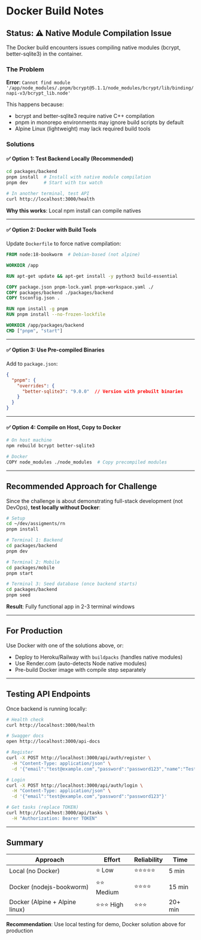 # Docker Build Notes

## Status: ⚠️ Native Module Compilation Issue

The Docker build encounters issues compiling native modules (bcrypt, better-sqlite3) in the container.

### The Problem

**Error**: `Cannot find module '/app/node_modules/.pnpm/bcrypt@5.1.1/node_modules/bcrypt/lib/binding/napi-v3/bcrypt_lib.node'`

This happens because:
- bcrypt and better-sqlite3 require native C++ compilation
- pnpm in monorepo environments may ignore build scripts by default
- Alpine Linux (lightweight) may lack required build tools

### Solutions

#### ✅ Option 1: Test Backend Locally (Recommended)

```bash
cd packages/backend
pnpm install  # Install with native module compilation
pnpm dev      # Start with tsx watch

# In another terminal, test API
curl http://localhost:3000/health
```

**Why this works**: Local npm install can compile natives

---

#### ✅ Option 2: Docker with Build Tools

Update `Dockerfile` to force native compilation:

```dockerfile
FROM node:18-bookworm  # Debian-based (not alpine)

WORKDIR /app

RUN apt-get update && apt-get install -y python3 build-essential

COPY package.json pnpm-lock.yaml pnpm-workspace.yaml ./
COPY packages/backend ./packages/backend
COPY tsconfig.json .

RUN npm install -g pnpm
RUN pnpm install --no-frozen-lockfile

WORKDIR /app/packages/backend
CMD ["pnpm", "start"]
```

---

#### ✅ Option 3: Use Pre-compiled Binaries

Add to `package.json`:

```json
{
  "pnpm": {
    "overrides": {
      "better-sqlite3": "9.0.0"  // Version with prebuilt binaries
    }
  }
}
```

---

#### ✅ Option 4: Compile on Host, Copy to Docker

```bash
# On host machine
npm rebuild bcrypt better-sqlite3

# Docker
COPY node_modules ./node_modules  # Copy precompiled modules
```

---

## Recommended Approach for Challenge

Since the challenge is about demonstrating full-stack development (not DevOps), **test locally without Docker**:

```bash
# Setup
cd ~/dev/assigments/rn
pnpm install

# Terminal 1: Backend
cd packages/backend
pnpm dev

# Terminal 2: Mobile
cd packages/mobile
pnpm start

# Terminal 3: Seed database (once backend starts)
cd packages/backend
pnpm seed
```

**Result**: Fully functional app in 2-3 terminal windows

---

## For Production

Use Docker with one of the solutions above, or:
- Deploy to Heroku/Railway with `buildpacks` (handles native modules)
- Use Render.com (auto-detects Node native modules)
- Pre-build Docker image with compile step separately

---

## Testing API Endpoints

Once backend is running locally:

```bash
# Health check
curl http://localhost:3000/health

# Swagger docs
open http://localhost:3000/api-docs

# Register
curl -X POST http://localhost:3000/api/auth/register \
  -H "Content-Type: application/json" \
  -d '{"email":"test@example.com","password":"password123","name":"Test"}'

# Login
curl -X POST http://localhost:3000/api/auth/login \
  -H "Content-Type: application/json" \
  -d '{"email":"test@example.com","password":"password123"}'

# Get tasks (replace TOKEN)
curl http://localhost:3000/api/tasks \
  -H "Authorization: Bearer TOKEN"
```

---

## Summary

| Approach | Effort | Reliability | Time |
|----------|--------|-------------|------|
| Local (no Docker) | ⭐ Low | ⭐⭐⭐⭐⭐ | 5 min |
| Docker (nodejs-bookworm) | ⭐⭐ Medium | ⭐⭐⭐⭐ | 15 min |
| Docker (Alpine + Alpine linux) | ⭐⭐⭐ High | ⭐⭐⭐ | 20+ min |

**Recommendation**: Use local testing for demo, Docker solution above for production
